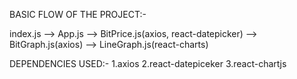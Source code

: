 BASIC FLOW OF THE PROJECT:-

index.js --> App.js --> BitPrice.js(axios, react-datepicker) --> BitGraph.js(axios) --> LineGraph.js(react-charts)

DEPENDENCIES USED:-
1.axios
2.react-datepiceker
3.react-chartjs

